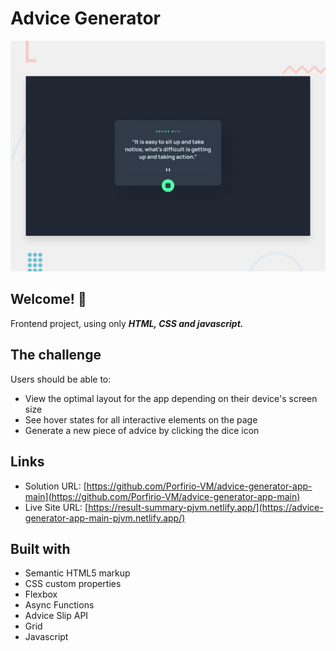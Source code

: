 # Advice Generator
![Design preview for the Advice Generator coding challenge](./design/desktop-preview.jpg)

## Welcome! 👋

Frontend project, using only ***HTML, CSS and javascript.***

## The challenge

Users should be able to:

- View the optimal layout for the app depending on their device's screen size
- See hover states for all interactive elements on the page
- Generate a new piece of advice by clicking the dice icon

## Links

- Solution URL: [https://github.com/Porfirio-VM/advice-generator-app-main](https://github.com/Porfirio-VM/advice-generator-app-main)
- Live Site URL: [https://result-summary-pjvm.netlify.app/](https://advice-generator-app-main-pjvm.netlify.app/)

## Built with

- Semantic HTML5 markup
- CSS custom properties
- Flexbox
- Async Functions
- Advice Slip API
- Grid
- Javascript
